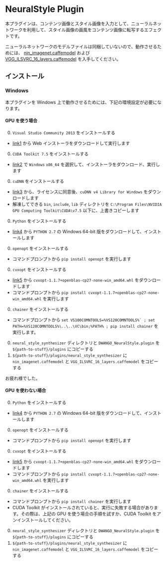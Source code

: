 NeuralStyle Plugin
====================

本プラグインは、コンテンツ画像とスタイル画像を入力として、ニューラルネットワークを利用して、スタイル画像の画風をコンテンツ画像に転写するエフェクトです。

ニューラルネットワークのモデルファイルは同梱していないので、動作させるためには、 [nin_imagenet.caffemodel](https://gist.github.com/mavenlin/d802a5849de39225bcc6) および [VGG_ILSVRC_16_layers.caffemodel](https://gist.github.com/ksimonyan/211839e770f7b538e2d8#file-readme-md) を入手してください。

## インストール

### Windows

本プラグインを Windows 上で動作させるためには、下記の環境設定が必要になります。

#### GPU を使う場合

0. `Visual Studio Community 2013` をインストールする
 * [link1](https://www.visualstudio.com/ja-jp/downloads/download-visual-studio-vs.aspx) から Web インストーラをダウンロードして実行します
0. `CUDA Toolkit 7.5` をインストールする
 * [link2](https://developer.nvidia.com/cuda-downloads) で `Windows` `x86_64` を選択して、インストーラをダウンロード、実行します
0. `cuDNN` をインストールする
 * [link3](https://developer.nvidia.com/rdp/cudnn-download) から、ライセンスに同意後、`cuDNN v4 Library for Windows` をダウンロードします
 * 解凍してできる `bin`, `include`, `lib` ディレクトリを `C:\Program Files\NVIDIA GPU Computing Toolkit\CUDA\v7.5` 以下に、上書きコピーします
0. `Python` をインストールする
 * [link4](https://www.continuum.io/downloads) から `PYTHON 2.7` の Windows 64-bit 版をダウンロードして、インストールします
0. `openopt` をインストールする
 * コマンドプロンプトから `pip install openopt` を実行します
0. `cvxopt` をインストールする
 * [link5](http://www.lfd.uci.edu/~gohlke/pythonlibs/#cvxopt) から `cvxopt-1.1.7+openblas-cp27-none-win_amd64.whl` をダウンロードします
 * コマンドプロンプトから `pip install cvxopt-1.1.7+openblas-cp27-none-win_amd64.whl` を実行します
0. `chainer` をインストールする
 * コマンドプロンプトから ```set VS100COMNTOOLS=%VS120COMNTOOLS%` ; set PATH=%VS120COMNTOOLS%\..\..\VC\bin;%PATH% ; pip install chainer``` を実行します。
0. `neural_style_synthesizer` ディレクトリと `DWANGO_NeuralStyle.plugin` を `${path-to-stuff}/plugins` にコピーする
0. `${path-to-stuff}/plugins/neural_style_synthesizer` に `nin_imagenet.caffemodel` と `VGG_ILSVRC_16_layers.caffemodel` をコピーする

お疲れ様でした。

#### GPU を使わない場合

0. `Python` をインストールする
 * [link4](https://www.continuum.io/downloads) から `PYTHON 2.7` の Windows 64-bit 版をダウンロードして、インストールします
0. `openopt` をインストールする
 * コマンドプロンプトから `pip install openopt` を実行します
0. `cvxopt` をインストールする
 * [link5](http://www.lfd.uci.edu/~gohlke/pythonlibs/#cvxopt) から `cvxopt-1.1.7+openblas-cp27-none-win_amd64.whl` をダウンロードします
 * コマンドプロンプトから `pip install cvxopt-1.1.7+openblas-cp27-none-win_amd64.whl` を実行します
0. `chainer` をインストールする
 * コマンドプロンプトから ```pip install chainer``` を実行します
 * CUDA Toolkit がインストールされていると、実行に失敗する場合があります。その際は、上記の GPU を使う場合の手順を試すか、CUDA Toolkit をアンインストールしてください。
0. `neural_style_synthesizer` ディレクトリと `DWANGO_NeuralStyle.plugin` を `${path-to-stuff}/plugins` にコピーする
0. `${path-to-stuff}/plugins/neural_style_synthesizer` に `nin_imagenet.caffemodel` と `VGG_ILSVRC_16_layers.caffemodel` をコピーする
